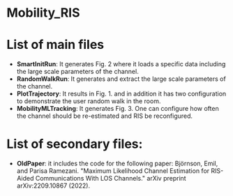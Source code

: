 # Mobility_RIS
# List of main files #
* **SmartInitRun**: It generates Fig. 2 where it loads a specific data including the large scale parameters of the channel.
* **RandomWalkRun**: It generates and extract the large scale parameters of the channel. 
* **PlotTrajectory**: It results in Fig. 1. and in addition it has two configuration to demonstrate the user random walk in the room.
* **MobilityMLTracking**: It generates Fig. 3. One can configure how often the channel should be re-estimated and RIS be reconfigured.


# List of secondary files:
* **OldPaper**: it includes the code for the following paper: 
Björnson, Emil, and Parisa Ramezani. "Maximum Likelihood Channel Estimation for RIS-Aided Communications With LOS Channels." arXiv preprint arXiv:2209.10867 (2022).
